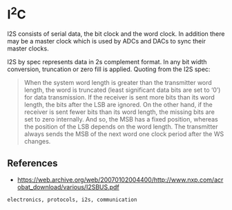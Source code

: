 <h1 id="top">I<sup>2</sup>C</h1>

I2S consists of serial data, the bit clock and the word clock. In addition there
may be a master clock which is used by ADCs and DACs to sync their master
clocks.

I2S by spec represents data in 2s complement format. In any bit width
conversion, truncation or zero fill is applied. Quoting from the I2S spec:

> When the system word length is greater than the transmitter word
> length, the word is truncated (least significant data bits are set to ‘0’)
> for data transmission. If the receiver is sent more bits than its word
> length, the bits after the LSB are ignored. On the other hand, if the
> receiver is sent fewer bits than its word length, the missing bits are
> set to zero internally. And so, the MSB has a fixed position, whereas
> the position of the LSB depends on the word length. The transmitter
> always sends the MSB of the next word one clock period after the
> WS changes.

<h2 id="references">References</h2>

-   <https://web.archive.org/web/20070102004400/http://www.nxp.com/acrobat_download/various/I2SBUS.pdf>

```tags
electronics, protocols, i2s, communication
```
